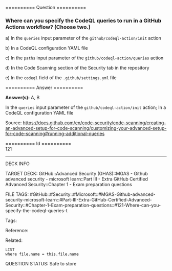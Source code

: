 ========== Question ==========  

### Where can you specify the CodeQL queries to run in a GitHub Actions workflow? (Choose two.)

a) In the `queries` input parameter of the `github/codeql-action/init` action

b) In a CodeQL configuration YAML file

c) In the `paths` input parameter of the `github/codeql-action/queries` action

d) In the Code Scanning section of the Security tab in the repository

e) In the `codeql` field of the `.github/settings.yml` file  

========== Answer ==========  

**Answer(s):** A, B

In the `queries` input parameter of the `github/codeql-action/init` action; In a CodeQL configuration YAML file

Source: https://docs.github.com/en/code-security/code-scanning/creating-an-advanced-setup-for-code-scanning/customizing-your-advanced-setup-for-code-scanning#running-additional-queries

========== Id ==========  
121

---

DECK INFO

TARGET DECK: GitHub::Advanced Security (GHAS)::MGAS - Github advanced security - microsoft learn::Part III - Extra GitHub Certified Advanced Security::Chapter 1 - Exam preparation questions

FILE TAGS: #GitHub::#Security::#Microsoft::#MGAS-Github-advanced-security-microsoft-learn::#Part-III-Extra-GitHub-Certified-Advanced-Security::#Chapter-1-Exam-preparation-questions::#121-Where-can-you-specify-the-codeql-queries-t

Tags:

Reference:

Related:

```dataview
LIST
where file.name = this.file.name
```

QUESTION STATUS: Safe to store
